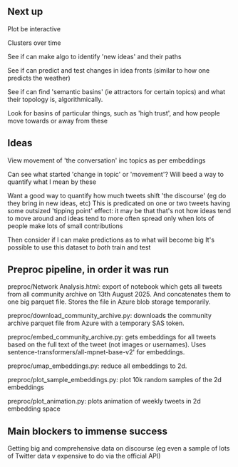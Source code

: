 
## Next up

Plot be interactive

Clusters over time

See if can make algo to identify 'new ideas' and their paths

See if can predict and test changes in idea fronts (similar to how one predicts the weather)

See if can find 'semantic basins' (ie attractors for certain topics) and what their topology is, algorithmically.

Look for basins of particular things, such as 'high trust', and how people move towards or away from these




## Ideas
View movement of 'the conversation' inc topics as per embeddings

Can see what started 'change in topic' or 'movement'? Will beed a way to quantify what I mean by these

Want a good way to quantify how much tweets shift 'the discourse' (eg do they bring in new ideas, etc)
This is predicated on one or two tweets having some outsized 'tipping point' effect: it may be that that's not how ideas tend to move around and ideas tend to more often spread only when lots of people make lots of small contributions

Then consider if I can make predictions as to what will become big
It's possible to use this dataset to *both* train and test


## Preproc pipeline, in order it was run

preproc/Network Analysis.html: export of notebook which gets all tweets from all community archive on 13th August 2025. And concatenates them to one big parquet file. Stores the file in Azure blob storage temporarily.

preproc/download_community_archive.py: downloads the community archive parquet file from Azure with a temporary SAS token.

preproc/embed_community_archive.py: gets embeddings for all tweets based on the full text of the tweet (not images or usernames). Uses sentence-transformers/all-mpnet-base-v2' for embeddings.

preproc/umap_embeddings.py: reduce all embeddings to 2d.

preproc/plot_sample_embeddings.py: plot 10k random samples of the 2d embeddings

preproc/plot_animation.py: plots animation of weekly tweets in 2d embedding space


## Main blockers to immense success

Getting big and comprehensive data on discourse (eg even a sample of lots of Twitter data v expensive to do via the official API)
